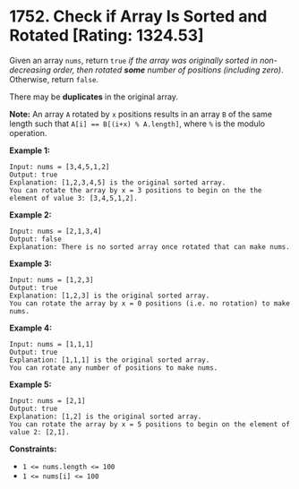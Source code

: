 # 1752. Check if Array Is Sorted and Rotated [Rating: 1324.53]

Given an array `nums`, return `true` *if the array was originally sorted in non-decreasing order, then rotated **some** number of positions (including zero)*. Otherwise, return `false`.

There may be **duplicates** in the original array.

**Note:** An array `A` rotated by `x` positions results in an array `B` of the same length such that `A[i] == B[(i+x) % A.length]`, where `%` is the modulo operation.

 

**Example 1:**

```
Input: nums = [3,4,5,1,2]
Output: true
Explanation: [1,2,3,4,5] is the original sorted array.
You can rotate the array by x = 3 positions to begin on the the element of value 3: [3,4,5,1,2].
```

**Example 2:**

```
Input: nums = [2,1,3,4]
Output: false
Explanation: There is no sorted array once rotated that can make nums.
```

**Example 3:**

```
Input: nums = [1,2,3]
Output: true
Explanation: [1,2,3] is the original sorted array.
You can rotate the array by x = 0 positions (i.e. no rotation) to make nums.
```

**Example 4:**

```
Input: nums = [1,1,1]
Output: true
Explanation: [1,1,1] is the original sorted array.
You can rotate any number of positions to make nums.
```

**Example 5:**

```
Input: nums = [2,1]
Output: true
Explanation: [1,2] is the original sorted array.
You can rotate the array by x = 5 positions to begin on the element of value 2: [2,1].
```

 

**Constraints:**

- `1 <= nums.length <= 100`
- `1 <= nums[i] <= 100`